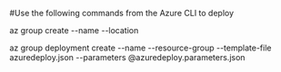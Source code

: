 #Use the following commands from the Azure CLI to deploy

az group create --name <your resource group name> --location <your location>

az group deployment create --name <whatever you want to call the deployment> --resource-group <your resource group name> --template-file azuredeploy.json --parameters @azuredeploy.parameters.json
